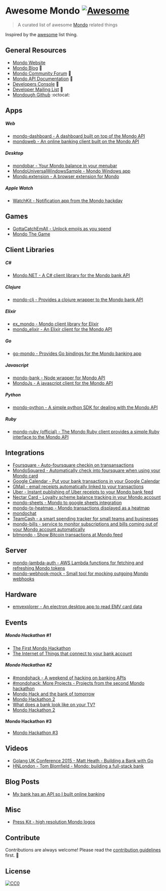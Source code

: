 # Awesome Mondo [![Awesome](https://cdn.rawgit.com/sindresorhus/awesome/d7305f38d29fed78fa85652e3a63e154dd8e8829/media/badge.svg)](https://github.com/sindresorhus/awesome)
> A curated list of awesome [Mondo](http://getmondo.co.uk) related things

Inspired by the [awesome](https://github.com/sindresorhus/awesome) list thing.

## General Resources

- [Mondo Website](https://getmondo.co.uk)
- [Mondo Blog](https://getmondo.co.uk/blog/) :newspaper:
- [Mondo Community Forum](https://community.getmondo.co.uk) :speech_balloon:
- [Mondo API Documentation](https://getmondo.co.uk/docs/) :blue_book:
- [Developers Console](http://developers.getmondo.co.uk/) :wrench:
- [Developer Mailing List](http://getmondo.us10.list-manage.com/subscribe?u=f07f24134a901ee0d02d4cfaa&id=d2df75a837) :email:
- [Mondough Github](https://github.com/mondough) :octocat:

## Apps

##### Web

- [mondo-dashboard - A dashboard built on top of the Mondo API](https://github.com/willrax/mondo-dashboard)
- [mondoweb - An online banking client built on the Mondo API](https://github.com/jamesallison/mondoweb)

##### Desktop

- [mondobar - Your Mondo balance in your menubar](https://github.com/jongold/mondobar)
- [MondoUniversalWindowsSample - Mondo Windows app](https://github.com/rdingwall/MondoUniversalWindowsSample)
- [Mondo.extension - A browser extension for Mondo](https://github.com/danielgraf/Mondo.extension)

##### Apple Watch

- [WatchKit - Notification app from the Mondo hackday](https://github.com/timd/MondoHack)

## Games

- [GottaCatchEmAll - Unlock emojis as you spend](http://gottacatchemall.herokuapp.com/register)
- [Mondo The Game](https://github.com/jonashuckestein/mondo-the-game)

## Client Libraries

##### C# #
- [Mondo.NET - A C# client library for the Mondo bank API](https://github.com/rdingwall/mondo.net)

##### Clojure
- [mondo-clj - Provides a clojure wrapper to the Mondo bank API](https://github.com/adamneilson/mondo-clj)

##### Elixir
- [ex_mondo - Mondo client library for Elixir](https://github.com/willrax/ex_mondo)
- [mondo_elixir - An Elixir client for the Mondo API](https://github.com/stevedomin/mondo_elixir)

##### Go
- [go-mondo - Provides Go bindings for the Mondo banking app](https://github.com/sjwhitworth/go-mondo)

##### Javascript

- [mondo-bank - Node wrapper for Mondo API](https://github.com/solidgoldpig/mondo-bank)
- [MondoJs - A javascript client for the Mondo API](https://github.com/lededje/Mondojs)

##### Python
- [mondo-python - A simple python SDK for dealing with the Mondo API](https://github.com/simonvc/mondo-python)

##### Ruby 
- [mondo-ruby (official) - The Mondo Ruby client provides a simple Ruby interface to the Mondo API](https://github.com/mondough/mondo-ruby)

## Integrations

- [Foursquare - Auto-foursquare checkin on transansactions](https://github.com/JasonBates/mhook)
- [MondoSquared - Automatically check into foursquare when using your Mondo card](https://github.com/DanielTomlinson/MondoSquared)
- [Google Calendar - Put your bank transactions in your Google Calendar](https://github.com/jairodiaz/mondo-google-calendar)
- [GMail - email receipts automatically linked to your transactions](https://github.com/rdingwall/hackathon-attachment-publisher)
- [Uber - Instant publishing of Uber receipts to your Mondo bank feed](https://github.com/rdingwall/hackathon-uber-mondo)
- [Nectar Card - Loyalty scheme balance tracking in your Mondo account](https://github.com/danpalmer/mondo-loyalty)
- [mondo-sheets - Mondo to google sheets integration](https://github.com/mcky/mondo-sheets)
- [mondo-tx-heatmap - Mondo transactions displayed as a heatmap](https://github.com/rmuch/mondo-tx-heatmap)
- [mondochat](https://github.com/billinghamj/mondochat)
- [TeamCash - a smart spending tracker for small teams and businesses](https://github.com/elliotdavies/mondo-hackday)
- [mondo-bills - service to monitor subscriptions and bills coming out of your Mondo account automatically](https://github.com/danpalmer/mondo-bills)
- [bitmondo - Show Bitcoin transactions at Mondo feed](https://github.com/ondrejsika/bitmondo)

## Server

- [mondo-lambda-auth - AWS Lambda functions for fetching and refreshing Mondo tokens](https://github.com/willrax/mondo-lambda-auth)
- [mondo-webhook-mock - Small tool for mocking outgoing Mondo webhooks](https://github.com/mcky/mondo-webhook-mock)

## Hardware

- [emvexplorer - An electron desktop app to read EMV card data](https://github.com/danielgraf/emvexplorer)

## Events

##### Mondo Hackathon #1

- [The First Mondo Hackathon](https://getmondo.co.uk/blog/2015/10/01/the-first-mondo-hackathon/)
- [The Internet of Things that connect to your bank account](https://medium.com/@simonvc/the-internet-of-things-that-connect-to-your-bank-account-ab8a6a2a44d7)

##### Mondo Hackathon #2 

- [#mondohack - A weekend of hacking on banking APIs](https://getmondo.co.uk/blog/2015/11/22/mondohack/)
- [#mondohack: More Projects - Projects from the second Mondo hackathon](https://getmondo.co.uk/blog/2015/11/30/mondohack-2/)
- [Mondo Hack and the bank of tomorrow](https://medium.com/@jonptaylor/mondo-hack-and-the-bank-of-tomorrow-62f672ccd2dd#.gq2axlx8x)
- [Mondo Hackathon 2](https://www.linkedin.com/pulse/mondo-hackathon-2-dan-graf)
- [What does a bank look like on your TV?](http://www.webcredible.com/blog/nov15-banking-tv/)
- [Mondo Hackathon 2](https://medium.com/@simonvc/mondo-hackathon-2-e032c527236a#.pqz6rg5hy)

#### Mondo Hackathon #3

- [Mondo Hackathon #3](https:/www.linkedin.com/pulse/mondo-hackathon-3-dan-graf)

## Videos

- [Golang UK Conference 2015 - Matt Heath - Building a Bank with Go](https://www.youtube.com/watch?v=cFJkLfujOts)
- [HNLondon - Tom Blomfield - Mondo: building a full-stack bank](https://vimeo.com/136918188)

## Blog Posts
- [My bank has an API so I built online banking](https://medium.com/@jamesallison/mondo-hackathon-e504883a4a05)


## Misc
- [Press Kit - high resolution Mondo logos](https://getmondo.co.uk/press/)

## Contribute

Contributions are always welcome! Please read the [contribution guidelines](https://github.com/sindresorhus/awesome/blob/master/contributing.md) first. :gift_heart:

## License

[![CC0](http://i.creativecommons.org/p/zero/1.0/88x31.png)](http://creativecommons.org/publicdomain/zero/1.0/)
